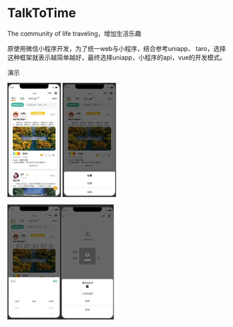 # TalkToTime
The community of life traveling，增加生活乐趣

原使用微信小程序开发，为了统一web与小程序，结合参考uniapp、 taro，选择这种框架就表示越简单越好，最终选择uniapp，小程序的api，vue的开发模式。

演示

<img src="README.assets/image-20220801223722279.jpg" alt="image-20220801223722279" style="zoom: 33%;" /> <img src="README.assets/image-20220801223811030.jpg" alt="image-20220801223811030" style="zoom: 33%;" />

<img src="README.assets/image-20220801223903650.jpg" alt="image-20220801223903650" style="zoom:33%;" /><img src="README.assets/image-20220801223936510.jpg" alt="image-20220801223936510" style="zoom:33%;" />